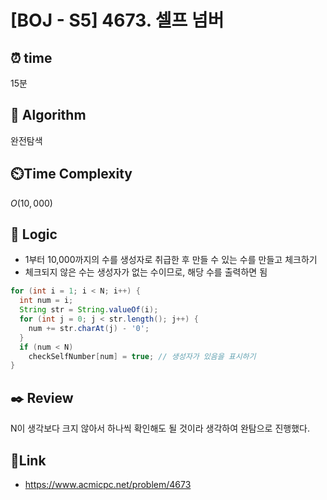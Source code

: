 # [BOJ - S5] 4673. 셀프 넘버
 
## ⏰  **time**
15분

## :pushpin: **Algorithm**
완전탐색

## ⏲️**Time Complexity**
$O(10,000)$

## :round_pushpin: **Logic**
- 1부터 10,000까지의 수를 생성자로 취급한 후 만들 수 있는 수를 만들고 체크하기
- 체크되지 않은 수는 생성자가 없는 수이므로, 해당 수를 출력하면 됨
```java
for (int i = 1; i < N; i++) {
  int num = i;
  String str = String.valueOf(i);
  for (int j = 0; j < str.length(); j++) {
    num += str.charAt(j) - '0';
  }
  if (num < N)
    checkSelfNumber[num] = true; // 생성자가 있음을 표시하기
}
```

## :black_nib: **Review**
N이 생각보다 크지 않아서 하나씩 확인해도 될 것이라 생각하여 완탐으로 진행했다.

## 📡**Link**
- https://www.acmicpc.net/problem/4673
